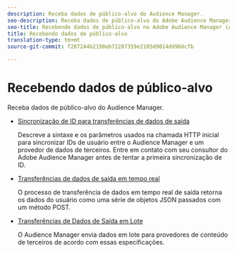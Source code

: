 ```yaml
---
description: Receba dados de público-alvo do Audience Manager.
seo-description: Receba dados de público-alvo do Adobe Audience Manager (AAM).
seo-title: Recebendo dados de público-alvo no Adobe Audience Manager (AAM)
title: Recebendo dados de público-alvo
translation-type: tm+mt
source-git-commit: f287244b2198eb72287359e2105d9014dd960cfb

---
```



# Recebendo dados de público-alvo

Receba dados de público-alvo do Audience Manager.

* [Sincronização de ID para transferências de dados de saída](id-sync-outbound.md)

   Descreve a sintaxe e os parâmetros usados na chamada HTTP inicial para sincronizar IDs de usuário entre o Audience Manager e um provedor de dados de terceiros. Entre em contato com seu consultor do Adobe Audience Manager antes de tentar a primeira sincronização de ID.

* [Transferências de dados de saída em tempo real](real-time-outbound-transfers/real-time-outbound-transfers.md)

   O processo de transferência de dados em tempo real de saída retorna os dados do usuário como uma série de objetos JSON passados com um método POST.

* [Transferências de Dados de Saída em Lote](batch-outbound-transfers/batch-outbound-overview.md)

   O Audience Manager envia dados em lote para provedores de conteúdo de terceiros de acordo com essas especificações.
